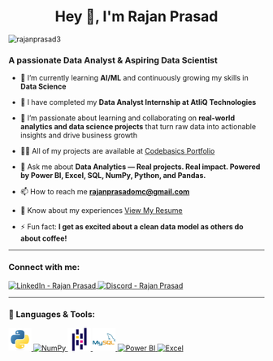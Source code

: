 <h1 align="center">Hey 👋, I'm Rajan Prasad</h1>
<p align="left"> 
  <img src="https://komarev.com/ghpvc/?username=rajanprasad3&label=Profile%20views&color=0e75b6&style=flat" alt="rajanprasad3" /> 
</p>
<h3 align="left">A passionate Data Analyst & Aspiring Data Scientist</h3>

- 🌱 I’m currently learning **AI/ML** and continuously growing my skills in **Data Science**

- 💼 I have completed my **Data Analyst Internship at AtliQ Technologies**

- 🤝 I’m passionate about learning and collaborating on **real-world analytics and data science projects** that turn raw data into actionable insights and drive business growth

- 👨‍💻 All of my projects are available at [Codebasics Portfolio](https://codebasics.io/portfolio/RAJAN-PRASAD)

- 💬 Ask me about **Data Analytics — Real projects. Real impact. Powered by Power BI, Excel, SQL, NumPy, Python, and Pandas.**

- 📫 How to reach me **rajanprasadomc@gmail.com**

- 📄 Know about my experiences [View My Resume](https://drive.google.com/file/d/16UcK4VsyoPIThNsbNnKlLLpaTQPfsDSq/view?usp=drive_link)

- ⚡ Fun fact: **I get as excited about a clean data model as others do about coffee!**

---

<h3 align="left">Connect with me:</h3>
<p align="left">
<a href="https://www.linkedin.com/in/rajanprasad3" target="blank">
  <img align="center" src="https://raw.githubusercontent.com/rahuldkjain/github-profile-readme-generator/master/src/images/icons/Social/linked-in-alt.svg" alt="LinkedIn - Rajan Prasad" height="30" width="40" />
</a>
<a href="https://discord.com/channels/1353866867256590497/1353866868099907637" target="blank">
  <img align="center" src="https://raw.githubusercontent.com/rahuldkjain/github-profile-readme-generator/master/src/images/icons/Social/discord.svg" alt="Discord - Rajan Prasad" height="30" width="40" />
</a>
</p>

---

<h3 align="left">🧠 Languages & Tools:</h3>
<p align="left">
  <a href="https://www.python.org" target="_blank" rel="noreferrer"> 
    <img src="https://raw.githubusercontent.com/devicons/devicon/master/icons/python/python-original.svg" alt="Python" width="45" height="45"/> 
  </a>
  <a href="https://numpy.org/" target="_blank" rel="noreferrer"> 
    <img src="https://cdn.jsdelivr.net/gh/devicons/devicon/icons/numpy/numpy-original.svg" alt="NumPy" width="45" height="45"/> 
  </a>
  <a href="https://pandas.pydata.org/" target="_blank" rel="noreferrer"> 
    <img src="https://raw.githubusercontent.com/devicons/devicon/master/icons/pandas/pandas-original.svg" alt="Pandas" width="45" height="45"/> 
  </a>
  <a href="https://www.mysql.com/" target="_blank" rel="noreferrer"> 
    <img src="https://raw.githubusercontent.com/devicons/devicon/master/icons/mysql/mysql-original-wordmark.svg" alt="MySQL" width="45" height="45"/> 
  </a>
  <a href="https://powerbi.microsoft.com/" target="_blank" rel="noreferrer"> 
    <img src="https://upload.wikimedia.org/wikipedia/commons/c/cf/New_Power_BI_Logo.svg" alt="Power BI" width="45" height="45"/> 
  </a>
  <a href="https://www.microsoft.com/en/microsoft-365/excel" target="_blank" rel="noreferrer"> 
    <img src="https://img.icons8.com/color/48/000000/microsoft-excel-2019--v1.png" alt="Excel" width="45" height="45"/> 
  </a>
</p>
